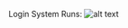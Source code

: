 Login System Runs: 
![alt text](https://cdn.discordapp.com/attachments/986107209840754698/991489134277443754/unknown.png)
